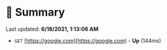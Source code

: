 # 📖 Summary
Last updated: **6/18/2021, 1:13:06 AM**

- `GET` [https://google.com](https://google.com) - **Up** (144ms)

